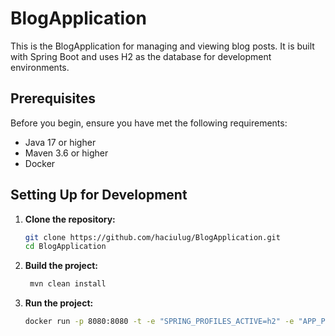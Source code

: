 # BlogApplication

This is the BlogApplication for managing and viewing blog posts. It is built with Spring Boot and uses H2 as the database for development environments.

## Prerequisites

Before you begin, ensure you have met the following requirements:
- Java 17 or higher
- Maven 3.6 or higher
- Docker

## Setting Up for Development

1. **Clone the repository:**

   ```bash
   git clone https://github.com/haciulug/BlogApplication.git
   cd BlogApplication
   ```
   
2. **Build the project:**

   ```bash
    mvn clean install
    ```
   
3. **Run the project:** 

   ```bash
   docker run -p 8080:8080 -t -e "SPRING_PROFILES_ACTIVE=h2" -e "APP_PORT=8080"  haciulug/blog-application:0.0.1-SNAPSHOT 
   ```
